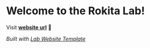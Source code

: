 
# Welcome to the Rokita Lab!
Visit **[website url](rokitalab.com)** 🚀

_Built with [Lab Website Template](https://greene-lab.gitbook.io/lab-website-template-docs)_
